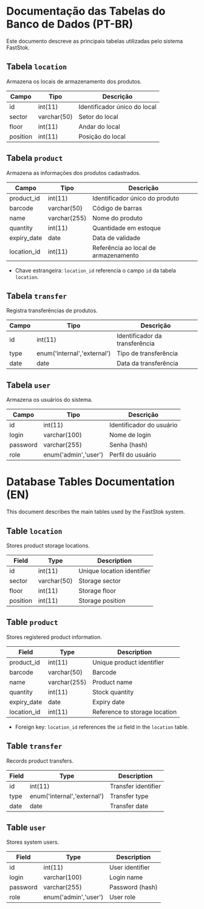 # Documentação das Tabelas do Banco de Dados (PT-BR)

Este documento descreve as principais tabelas utilizadas pelo sistema FastStok.

## Tabela `location`
Armazena os locais de armazenamento dos produtos.

| Campo      | Tipo         | Descrição                        |
|------------|--------------|----------------------------------|
| id         | int(11)      | Identificador único do local     |
| sector     | varchar(50)  | Setor do local                   |
| floor      | int(11)      | Andar do local                   |
| position   | int(11)      | Posição do local                 |

## Tabela `product`
Armazena as informações dos produtos cadastrados.

| Campo        | Tipo         | Descrição                           |
|--------------|--------------|-------------------------------------|
| product_id   | int(11)      | Identificador único do produto      |
| barcode      | varchar(50)  | Código de barras                    |
| name         | varchar(255) | Nome do produto                     |
| quantity     | int(11)      | Quantidade em estoque               |
| expiry_date  | date         | Data de validade                    |
| location_id  | int(11)      | Referência ao local de armazenamento|

- Chave estrangeira: `location_id` referencia o campo `id` da tabela `location`.

## Tabela `transfer`
Registra transferências de produtos.

| Campo | Tipo                         | Descrição                       |
|-------|------------------------------|---------------------------------|
| id    | int(11)                      | Identificador da transferência  |
| type  | enum('internal','external')  | Tipo de transferência           |
| date  | date                         | Data da transferência           |

## Tabela `user`
Armazena os usuários do sistema.

| Campo    | Tipo                     | Descrição                        |
|----------|--------------------------|----------------------------------|
| id       | int(11)                  | Identificador do usuário         |
| login    | varchar(100)             | Nome de login                    |
| password | varchar(255)             | Senha (hash)                     |
| role     | enum('admin','user')     | Perfil do usuário                |

# Database Tables Documentation (EN)

This document describes the main tables used by the FastStok system.

## Table `location`
Stores product storage locations.

| Field     | Type         | Description                     |
|-----------|--------------|---------------------------------|
| id        | int(11)      | Unique location identifier      |
| sector    | varchar(50)  | Storage sector                  |
| floor     | int(11)      | Storage floor                   |
| position  | int(11)      | Storage position                |

## Table `product`
Stores registered product information.

| Field       | Type         | Description                           |
|-------------|--------------|---------------------------------------|
| product_id  | int(11)      | Unique product identifier             |
| barcode     | varchar(50)  | Barcode                              |
| name        | varchar(255) | Product name                          |
| quantity    | int(11)      | Stock quantity                        |
| expiry_date | date         | Expiry date                           |
| location_id | int(11)      | Reference to storage location         |

- Foreign key: `location_id` references the `id` field in the `location` table.

## Table `transfer`
Records product transfers.

| Field | Type                        | Description                      |
|-------|-----------------------------|----------------------------------|
| id    | int(11)                     | Transfer identifier              |
| type  | enum('internal','external') | Transfer type                    |
| date  | date                        | Transfer date                    |

## Table `user`
Stores system users.

| Field    | Type                    | Description                      |
|----------|-------------------------|----------------------------------|
| id       | int(11)                 | User identifier                  |
| login    | varchar(100)            | Login name                       |
| password | varchar(255)            | Password (hash)                  |
| role     | enum('admin','user')    | User role                        |
